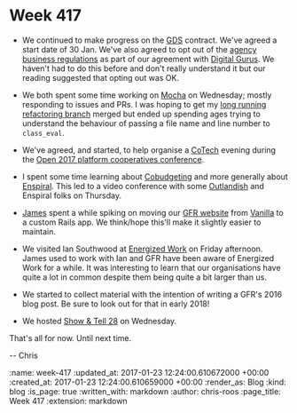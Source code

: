 Week 417
========

* We continued to make progress on the [GDS][gds] contract. We've agreed a start date of 30 Jan. We've also agreed to opt out of the [agency business regulations][agency-business-regulations] as part of our agreement with [Digital Gurus][digital-gurus]. We haven't had to do this before and don't really understand it but our reading suggested that opting out was OK.

* We both spent some time working on [Mocha][mocha] on Wednesday; mostly responding to issues and PRs. I was hoping to get my [long running refactoring branch][mocha-pr-269] merged but ended up spending ages trying to understand the behaviour of passing a file name and line number to `class_eval`.

* We've agreed, and started, to help organise a [CoTech][co-tech] evening during the [Open 2017 platform cooperatives conference][open-2017].

* I spent some time learning about [Cobudgeting][cobudget] and more generally about [Enspiral][enspiral]. This led to a video conference with some [Outlandish][outlandish] and Enspiral folks on Thursday.

* [James][james-mead] spent a while spiking on moving our [GFR website][gfr-site] from [Vanilla][vanilla-rb] to a custom Rails app. We think/hope this'll make it slightly easier to maintain.

* We visited Ian Southwood at [Energized Work][energized-work] on Friday afternoon. James used to work with Ian and GFR have been aware of Energized Work for a while. It was interesting to learn that our organisations have quite a lot in common despite them being quite a bit larger than us.

* We started to collect material with the intention of writing a GFR's 2016 blog post. Be sure to look out for that in early 2018!

* We hosted [Show & Tell 28][show-and-tell-28] on Wednesday.

That's all for now. Until next time.

-- Chris

[agency-business-regulations]: http://www.legislation.gov.uk/uksi/2003/3319/contents/made
[cobudget]: http://cobudget.co/
[co-tech]: https://wiki.coops.tech/wiki/Main_Page
[digital-gurus]: http://www.digitalgurus.co.uk/
[energized-work]: https://www.energizedwork.com/
[enspiral]: http://enspiral.com/
[gds]: https://gds.blog.gov.uk/
[gfr-site]: https://github.com/freerange/site
[james-mead]: /james-mead
[mocha-pr-269]: https://github.com/freerange/mocha/pull/269
[mocha]: https://github.com/freerange/mocha
[open-2017]: https://2017.open.coop/
[outlandish]: http://outlandish.com/
[show-and-tell-28]: /show-and-tell-28
[vanilla-rb]: https://github.com/lazyatom/vanilla-rb

:name: week-417
:updated_at: 2017-01-23 12:24:00.610672000 +00:00
:created_at: 2017-01-23 12:24:00.610659000 +00:00
:render_as: Blog
:kind: blog
:is_page: true
:written_with: markdown
:author: chris-roos
:page_title: Week 417
:extension: markdown
